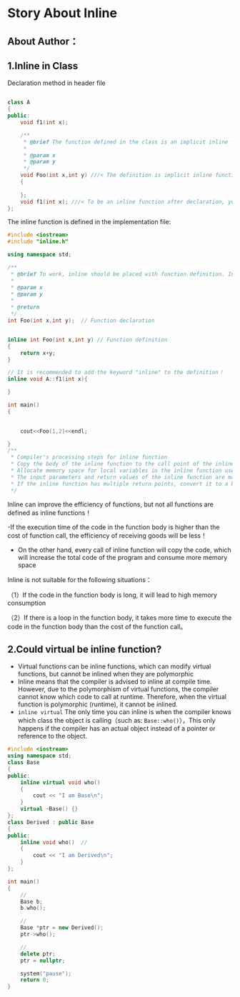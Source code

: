 # Story About Inline

## About Author：



   

## 1.Inline in Class

Declaration method in header file


```c++

class A
{
public:
    void f1(int x); 

    /**
     * @brief The function defined in the class is an implicit inline function. If you want to be an inline function, you must add the inline keyword at the implementation (definition)
     *
     * @param x
     * @param y
     */
    void Foo(int x,int y) ///< The definition is implicit inline function
    {
    
    };
    void f1(int x); ///< To be an inline function after declaration, you must add the inline keyword to the definition  
};
```

The inline function is defined in the implementation file:


```c++
#include <iostream>
#include "inline.h"

using namespace std;

/**
 * @brief To work, inline should be placed with function definition. Inline is a kind of "keyword for implementation, not for declaration"
 *
 * @param x
 * @param y
 *
 * @return 
 */
int Foo(int x,int y);  // Function declaration


inline int Foo(int x,int y) // Function definition
{
    return x+y;
}

// It is recommended to add the keyword "inline" to the definition！
inline void A::f1(int x){

}

int main()
{

    
    cout<<Foo(1,2)<<endl;

}
/**
 * Compiler's processing steps for inline function
 * Copy the body of the inline function to the call point of the inline function;
 * Allocate memory space for local variables in the inline function used
 * The input parameters and return values of the inline function are mapped to the local variable space of the calling method
 * If the inline function has multiple return points, convert it to a branch at the end of the inline function code block (using goto)
 */

```

Inline can improve the efficiency of functions, but not all functions are defined as inline functions！

-If the execution time of the code in the function body is higher than the cost of function call, the efficiency of receiving goods will be less！

- On the other hand, every call of inline function will copy the code, which will increase the total code of the program and consume more memory space

Inline is not suitable for the following situations：

（1）If the code in the function body is long, it will lead to high memory consumption

（2）If there is a loop in the function body, it takes more time to execute the code in the function body than the cost of the function call。

## 2.Could virtual be inline function?

- Virtual functions can be inline functions, which can modify virtual functions, but cannot be inlined when they are polymorphic
- Inline means that the compiler is advised to inline at compile time. However, due to the polymorphism of virtual functions, the compiler cannot know which code to call at runtime. Therefore, when the virtual function is polymorphic (runtime), it cannot be inlined.
- `inline virtual` The only time you can inline is when the compiler knows which class the object is calling（such as: `Base::who()`），This only happens if the compiler has an actual object instead of a pointer or reference to the object.

```c++
#include <iostream>  
using namespace std;
class Base
{
public:
    inline virtual void who()
    {
        cout << "I am Base\n";
    }
    virtual ~Base() {}
};
class Derived : public Base
{
public:
    inline void who()  //
    {
        cout << "I am Derived\n";
    }
};

int main()
{
    // 
    Base b;
    b.who();

    // 
    Base *ptr = new Derived();
    ptr->who();

    // 
    delete ptr;
    ptr = nullptr;

    system("pause");
    return 0;
} 
```



